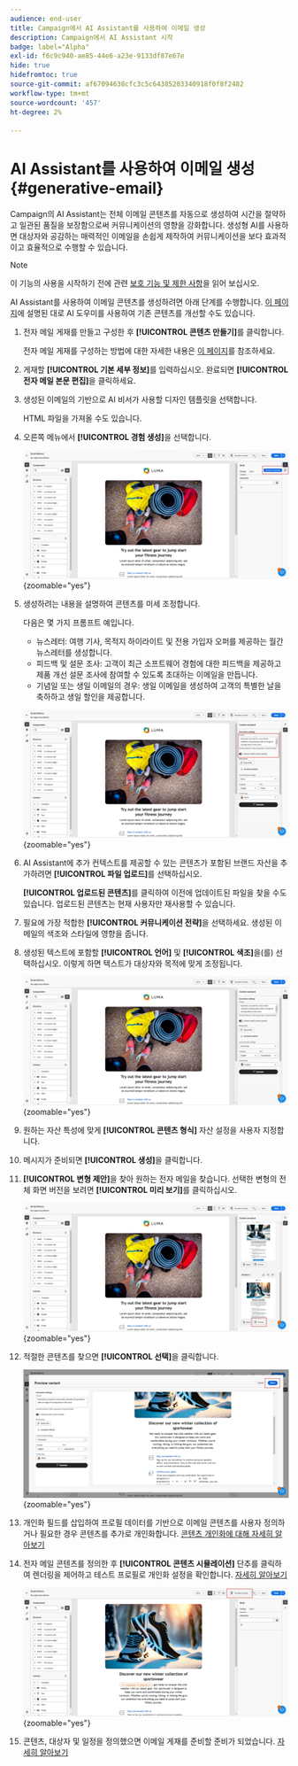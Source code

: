 ```yaml
---
audience: end-user
title: Campaign에서 AI Assistant를 사용하여 이메일 생성
description: Campaign에서 AI Assistant 시작
badge: label="Alpha"
exl-id: f6c9c940-ae85-44e6-a23e-9133df87e67e
hide: true
hidefromtoc: true
source-git-commit: af67094638cfc3c5c64385203340918f0f8f2482
workflow-type: tm+mt
source-wordcount: '457'
ht-degree: 2%

---
```


# AI Assistant를 사용하여 이메일 생성 {#generative-email}

Campaign의 AI Assistant는 전체 이메일 콘텐츠를 자동으로 생성하여 시간을 절약하고 일관된 품질을 보장함으로써 커뮤니케이션의 영향을 강화합니다. 생성형 AI를 사용하면 대상자와 공감하는 매력적인 이메일을 손쉽게 제작하여 커뮤니케이션을 보다 효과적이고 효율적으로 수행할 수 있습니다.

>[!NOTE]
>
>이 기능의 사용을 시작하기 전에 관련 [보호 기능 및 제한 사항](generative-gs.md#guardrails-and-limitations)을 읽어 보십시오.


AI Assistant를 사용하여 이메일 콘텐츠를 생성하려면 아래 단계를 수행합니다. [이 페이지](generative-content.md)에 설명된 대로 AI 도우미를 사용하여 기존 콘텐츠를 개선할 수도 있습니다.

1. 전자 메일 게재를 만들고 구성한 후 **[!UICONTROL 콘텐츠 만들기]**&#x200B;를 클릭합니다.

   전자 메일 게재를 구성하는 방법에 대한 자세한 내용은 [이 페이지](../email/create-email-content.md)를 참조하세요.

1. 게재할 **[!UICONTROL 기본 세부 정보]**&#x200B;를 입력하십시오. 완료되면 **[!UICONTROL 전자 메일 본문 편집]**&#x200B;을 클릭하세요.

1. 생성된 이메일의 기반으로 AI 비서가 사용할 디자인 템플릿을 선택합니다.

   HTML 파일을 가져올 수도 있습니다.

1. 오른쪽 메뉴에서 **[!UICONTROL 경험 생성]**&#x200B;을 선택합니다.

   ![](assets/email-genai-1.png){zoomable="yes"}

1. 생성하려는 내용을 설명하여 콘텐츠를 미세 조정합니다.

   다음은 몇 가지 프롬프트 예입니다.

   * 뉴스레터: 여행 기사, 목적지 하이라이트 및 전용 가입자 오퍼를 제공하는 월간 뉴스레터를 생성합니다.
   * 피드백 및 설문 조사: 고객이 최근 소프트웨어 경험에 대한 피드백을 제공하고 제품 개선 설문 조사에 참여할 수 있도록 초대하는 이메일을 만듭니다.
   * 기념일 또는 생일 이메일의 경우: 생일 이메일을 생성하여 고객의 특별한 날을 축하하고 생일 할인을 제공합니다.

   ![](assets/email-genai-2.png){zoomable="yes"}

1. AI Assistant에 추가 컨텍스트를 제공할 수 있는 콘텐츠가 포함된 브랜드 자산을 추가하려면 **[!UICONTROL 파일 업로드]**&#x200B;를 선택하십시오.

   **[!UICONTROL 업로드된 콘텐츠]**&#x200B;를 클릭하여 이전에 업데이트된 파일을 찾을 수도 있습니다. 업로드된 콘텐츠는 현재 사용자만 재사용할 수 있습니다.

1. 필요에 가장 적합한 **[!UICONTROL 커뮤니케이션 전략]**&#x200B;을 선택하세요. 생성된 이메일의 색조와 스타일에 영향을 줍니다.

1. 생성된 텍스트에 포함할 **[!UICONTROL 언어]** 및 **[!UICONTROL 색조]**&#x200B;을(를) 선택하십시오. 이렇게 하면 텍스트가 대상자와 목적에 맞게 조정됩니다.

   ![](assets/email-genai-3.png){zoomable="yes"}

1. 원하는 자산 특성에 맞게 **[!UICONTROL 콘텐츠 형식]** 자산 설정을 사용자 지정합니다.

1. 메시지가 준비되면 **[!UICONTROL 생성]**&#x200B;을 클릭합니다.

1. **[!UICONTROL 변형 제안]**&#x200B;을 찾아 원하는 전자 메일을 찾습니다. 선택한 변형의 전체 화면 버전을 보려면 **[!UICONTROL 미리 보기]**&#x200B;를 클릭하십시오.

   ![](assets/email-genai-4.png){zoomable="yes"}

1. 적절한 콘텐츠를 찾으면 **[!UICONTROL 선택]**&#x200B;을 클릭합니다.

   ![](assets/email-genai-5.png){zoomable="yes"}

1. 개인화 필드를 삽입하여 프로필 데이터를 기반으로 이메일 콘텐츠를 사용자 정의하거나 필요한 경우 콘텐츠를 추가로 개인화합니다. [콘텐츠 개인화에 대해 자세히 알아보기](../personalization/personalize.md)

1. 전자 메일 콘텐츠를 정의한 후 **[!UICONTROL 콘텐츠 시뮬레이션]** 단추를 클릭하여 렌더링을 제어하고 테스트 프로필로 개인화 설정을 확인합니다.  [자세히 알아보기](../preview-test/preview-content.md)

   ![](assets/email-genai-6.png){zoomable="yes"}

1. 콘텐츠, 대상자 및 일정을 정의했으면 이메일 게재를 준비할 준비가 되었습니다. [자세히 알아보기](../monitor/prepare-send.md)
